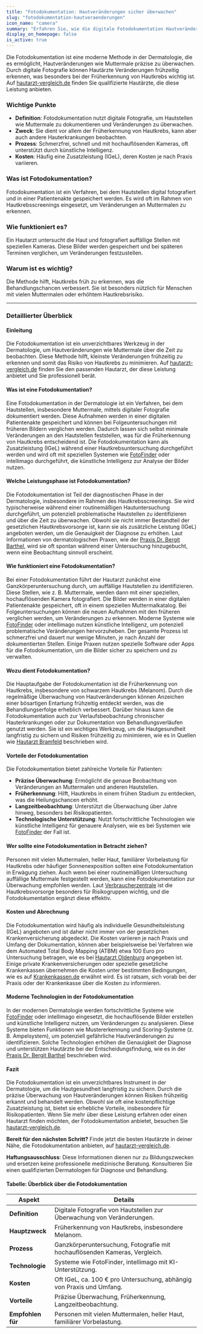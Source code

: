 ```yaml
---
title: "Fotodokumentation: Hautveränderungen sicher überwachen"
slug: "fotodokumentation-hautveraenderungen"
icon_name: "camera"
summary: "Erfahren Sie, wie die digitale Fotodokumentation Hautveränderungen frühzeitig erkennt – besonders wichtig zur Hautkrebs-Früherkennung."
display_on_homepage: false
is_active: true
---
```


Die Fotodokumentation ist eine moderne Methode in der Dermatologie, die es ermöglicht, Hautveränderungen wie Muttermale präzise zu überwachen. Durch digitale Fotografie können Hautärzte Veränderungen frühzeitig erkennen, was besonders bei der Früherkennung von Hautkrebs wichtig ist. Auf [hautarzt-vergleich.de](https://hautarzt-vergleich.de) finden Sie qualifizierte Hautärzte, die diese Leistung anbieten.

### Wichtige Punkte
- **Definition**: Fotodokumentation nutzt digitale Fotografie, um Hautstellen wie Muttermale zu dokumentieren und Veränderungen zu überwachen.
- **Zweck**: Sie dient vor allem der Früherkennung von Hautkrebs, kann aber auch andere Hauterkrankungen beobachten.
- **Prozess**: Schmerzfrei, schnell und mit hochauflösenden Kameras, oft unterstützt durch künstliche Intelligenz.
- **Kosten**: Häufig eine Zusatzleistung (IGeL), deren Kosten je nach Praxis variieren.

### Was ist Fotodokumentation?
Fotodokumentation ist ein Verfahren, bei dem Hautstellen digital fotografiert und in einer Patientenakte gespeichert werden. Es wird oft im Rahmen von Hautkrebsscreenings eingesetzt, um Veränderungen an Muttermalen zu erkennen.

### Wie funktioniert es?
Ein Hautarzt untersucht die Haut und fotografiert auffällige Stellen mit speziellen Kameras. Diese Bilder werden gespeichert und bei späteren Terminen verglichen, um Veränderungen festzustellen.

### Warum ist es wichtig?
Die Methode hilft, Hautkrebs früh zu erkennen, was die Behandlungschancen verbessert. Sie ist besonders nützlich für Menschen mit vielen Muttermalen oder erhöhtem Hautkrebsrisiko.

---

### Detaillierter Überblick

#### Einleitung
Die Fotodokumentation ist ein unverzichtbares Werkzeug in der Dermatologie, um Hautveränderungen wie Muttermale über die Zeit zu beobachten. Diese Methode hilft, kleinste Veränderungen frühzeitig zu erkennen und somit das Risiko von Hautkrebs zu minimieren. Auf [hautarzt-vergleich.de](https://hautarzt-vergleich.de) finden Sie den passenden Hautarzt, der diese Leistung anbietet und Sie professionell berät.

#### Was ist eine Fotodokumentation?
Eine Fotodokumentation in der Dermatologie ist ein Verfahren, bei dem Hautstellen, insbesondere Muttermale, mittels digitaler Fotografie dokumentiert werden. Diese Aufnahmen werden in einer digitalen Patientenakte gespeichert und können bei Folgeuntersuchungen mit früheren Bildern verglichen werden. Dadurch lassen sich selbst minimale Veränderungen an den Hautstellen feststellen, was für die Früherkennung von Hautkrebs entscheidend ist. Die Fotodokumentation kann als Zusatzleistung (IGeL) während einer Hautkrebsuntersuchung durchgeführt werden und wird oft mit speziellen Systemen wie [FotoFinder](https://www.fotofinder.de/) oder intellimago durchgeführt, die künstliche Intelligenz zur Analyse der Bilder nutzen.

#### Welche Leistungsphase ist Fotodokumentation?
Die Fotodokumentation ist Teil der diagnostischen Phase in der Dermatologie, insbesondere im Rahmen des Hautkrebsscreenings. Sie wird typischerweise während einer routinemäßigen Hautuntersuchung durchgeführt, um potenziell problematische Hautstellen zu identifizieren und über die Zeit zu überwachen. Obwohl sie nicht immer Bestandteil der gesetzlichen Hautkrebsvorsorge ist, kann sie als zusätzliche Leistung (IGeL) angeboten werden, um die Genauigkeit der Diagnose zu erhöhen. Laut Informationen von dermatologischen Praxen, wie der [Praxis Dr. Bergit Barthel](https://derma-nordend.de/intellimago/), wird sie oft spontan während einer Untersuchung hinzugebucht, wenn eine Beobachtung sinnvoll erscheint.

#### Wie funktioniert eine Fotodokumentation?
Bei einer Fotodokumentation führt der Hautarzt zunächst eine Ganzkörperuntersuchung durch, um auffällige Hautstellen zu identifizieren. Diese Stellen, wie z. B. Muttermale, werden dann mit einer speziellen, hochauflösenden Kamera fotografiert. Die Bilder werden in einer digitalen Patientenakte gespeichert, oft in einem speziellen Muttermalkatalog. Bei Folgeuntersuchungen können die neuen Aufnahmen mit den früheren verglichen werden, um Veränderungen zu erkennen. Moderne Systeme wie [FotoFinder](https://www.fotofinder.de/) oder intellimago nutzen künstliche Intelligenz, um potenziell problematische Veränderungen hervorzuheben. Der gesamte Prozess ist schmerzfrei und dauert nur wenige Minuten, je nach Anzahl der dokumentierten Stellen. Einige Praxen nutzen spezielle Software oder Apps für die Fotodokumentation, um die Bilder sicher zu speichern und zu verwalten.

#### Wozu dient Fotodokumentation?
Die Hauptaufgabe der Fotodokumentation ist die Früherkennung von Hautkrebs, insbesondere von schwarzem Hautkrebs (Melanom). Durch die regelmäßige Überwachung von Hautveränderungen können Anzeichen einer bösartigen Entartung frühzeitig entdeckt werden, was die Behandlungserfolge erheblich verbessert. Darüber hinaus kann die Fotodokumentation auch zur Verlaufsbeobachtung chronischer Hauterkrankungen oder zur Dokumentation von Behandlungsverläufen genutzt werden. Sie ist ein wichtiges Werkzeug, um die Hautgesundheit langfristig zu sichern und Risiken frühzeitig zu minimieren, wie es in Quellen wie [Hautarzt Bramfeld](https://hautarzt-bramfeld.de/hautkrebsvorsorge-fotodokumentation/) beschrieben wird.

#### Vorteile der Fotodokumentation
Die Fotodokumentation bietet zahlreiche Vorteile für Patienten:
- **Präzise Überwachung**: Ermöglicht die genaue Beobachtung von Veränderungen an Muttermalen und anderen Hautstellen.
- **Früherkennung**: Hilft, Hautkrebs in einem frühen Stadium zu entdecken, was die Heilungschancen erhöht.
- **Langzeitbeobachtung**: Unterstützt die Überwachung über Jahre hinweg, besonders bei Risikopatienten.
- **Technologische Unterstützung**: Nutzt fortschrittliche Technologien wie künstliche Intelligenz für genauere Analysen, wie es bei Systemen wie [FotoFinder](https://www.fotofinder.de/) der Fall ist.

#### Wer sollte eine Fotodokumentation in Betracht ziehen?
Personen mit vielen Muttermalen, heller Haut, familiärer Vorbelastung für Hautkrebs oder häufiger Sonnenexposition sollten eine Fotodokumentation in Erwägung ziehen. Auch wenn bei einer routinemäßigen Untersuchung auffällige Muttermale festgestellt werden, kann eine Fotodokumentation zur Überwachung empfohlen werden. Laut [Verbraucherzentrale](https://www.verbraucherzentrale.de/wissen/gesundheit-pflege/aerzte-und-kliniken/hautkrebsfrueherkennung-welchen-nutzen-hat-sie-11988) ist die Hautkrebsvorsorge besonders für Risikogruppen wichtig, und die Fotodokumentation ergänzt diese effektiv.

#### Kosten und Abrechnung
Die Fotodokumentation wird häufig als individuelle Gesundheitsleistung (IGeL) angeboten und ist daher nicht immer von der gesetzlichen Krankenversicherung abgedeckt. Die Kosten variieren je nach Praxis und Umfang der Dokumentation, können aber beispielsweise bei Verfahren wie dem Automated Total Body Mapping (ATBM) etwa 100 Euro pro Untersuchung betragen, wie es bei [Hautarzt Oldenburg](https://www.hautarzt-oldenburg.de/hautkrebsvorsorge-mittels-total-body-mapping) angegeben ist. Einige private Krankenversicherungen oder spezielle gesetzliche Krankenkassen übernehmen die Kosten unter bestimmten Bedingungen, wie es auf [Krankenkassen.de](https://www.krankenkassen.de/gesetzliche-krankenkassen/leistungen-gesetzliche-krankenkassen/vorsorge-beim-arzt/hautkrebsvorsorge/) erwähnt wird. Es ist ratsam, sich vorab bei der Praxis oder der Krankenkasse über die Kosten zu informieren.

#### Moderne Technologien in der Fotodokumentation
In der modernen Dermatologie werden fortschrittliche Systeme wie [FotoFinder](https://www.fotofinder.de/) oder intellimago eingesetzt, die hochauflösende Bilder erstellen und künstliche Intelligenz nutzen, um Veränderungen zu analysieren. Diese Systeme bieten Funktionen wie Mustererkennung und Scoring-Systeme (z. B. Ampelsystem), um potenziell gefährliche Hautveränderungen zu identifizieren. Solche Technologien erhöhen die Genauigkeit der Diagnose und unterstützen Hautärzte bei der Entscheidungsfindung, wie es in der [Praxis Dr. Bergit Barthel](https://derma-nordend.de/hks_2020/) beschrieben wird.

#### Fazit
Die Fotodokumentation ist ein unverzichtbares Instrument in der Dermatologie, um die Hautgesundheit langfristig zu sichern. Durch die präzise Überwachung von Hautveränderungen können Risiken frühzeitig erkannt und behandelt werden. Obwohl sie oft eine kostenpflichtige Zusatzleistung ist, bietet sie erhebliche Vorteile, insbesondere für Risikopatienten. Wenn Sie mehr über diese Leistung erfahren oder einen Hautarzt finden möchten, der Fotodokumentation anbietet, besuchen Sie [hautarzt-vergleich.de](https://hautarzt-vergleich.de).

**Bereit für den nächsten Schritt?** Finde jetzt die besten Hautärzte in deiner Nähe, die Fotodokumentation anbieten, auf [hautarzt-vergleich.de](https://hautarzt-vergleich.de).

**Haftungsausschluss**: Diese Informationen dienen nur zu Bildungszwecken und ersetzen keine professionelle medizinische Beratung. Konsultieren Sie einen qualifizierten Dermatologen für Diagnose und Behandlung.

#### Tabelle: Überblick über die Fotodokumentation

| **Aspekt**                     | **Details**                                                                 |
|--------------------------------|-----------------------------------------------------------------------------|
| **Definition**                 | Digitale Fotografie von Hautstellen zur Überwachung von Veränderungen.       |
| **Hauptzweck**                 | Früherkennung von Hautkrebs, insbesondere Melanom.                          |
| **Prozess**                    | Ganzkörperuntersuchung, Fotografie mit hochauflösenden Kameras, Vergleich.   |
| **Technologie**                | Systeme wie FotoFinder, intellimago mit KI-Unterstützung.                    |
| **Kosten**                     | Oft IGeL, ca. 100 € pro Untersuchung, abhängig von Praxis und Umfang.       |
| **Vorteile**                   | Präzise Überwachung, Früherkennung, Langzeitbeobachtung.                    |
| **Empfohlen für**              | Personen mit vielen Muttermalen, heller Haut, familiärer Vorbelastung.       |